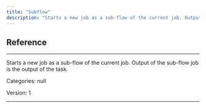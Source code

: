 ```yaml
---
title: "Subflow"
description: "Starts a new job as a sub-flow of the current job. Output of the sub-flow job is the output of the task."
---
```

## Reference
<hr />

Starts a new job as a sub-flow of the current job. Output of the sub-flow job is the output of the task.

Categories: null

Version: 1

<hr />






